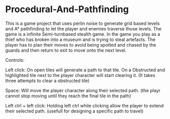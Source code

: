 # Procedural-And-Pathfinding

This is a game project that uses perlin noise to generate grid based levels and A* pathfinding to let the player and enemies traverse those levels.
The game is a infinite Semi-turnbased stealth game.
In the game you play as a thief who has broken into a museum and is trying to steal artefacts.
The player has to plan their moves to avoid being spotted and chased by the guards and then return to exit to move onto the next level.

Controls:

Left click:
On open tiles will generate a path to that tile.
On a Obstructed and highlighted tile next to the player character will start clearing it.
(It takes three attempts to clear a obstructed tile)

Space:
Will move the player character along their selected path.
(the playr cannot stop moving until they reach the final tile in the path)

Left ctrl + left click:
Holding left ctrl while clicking allow the player to extend their selected path.
(usefull for designing a specific path to travel)
